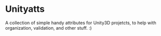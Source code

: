 # Unityatts
A collection of simple handy attributes for Unity3D projetcts, to help with organization, validation, and other stuff. :)

